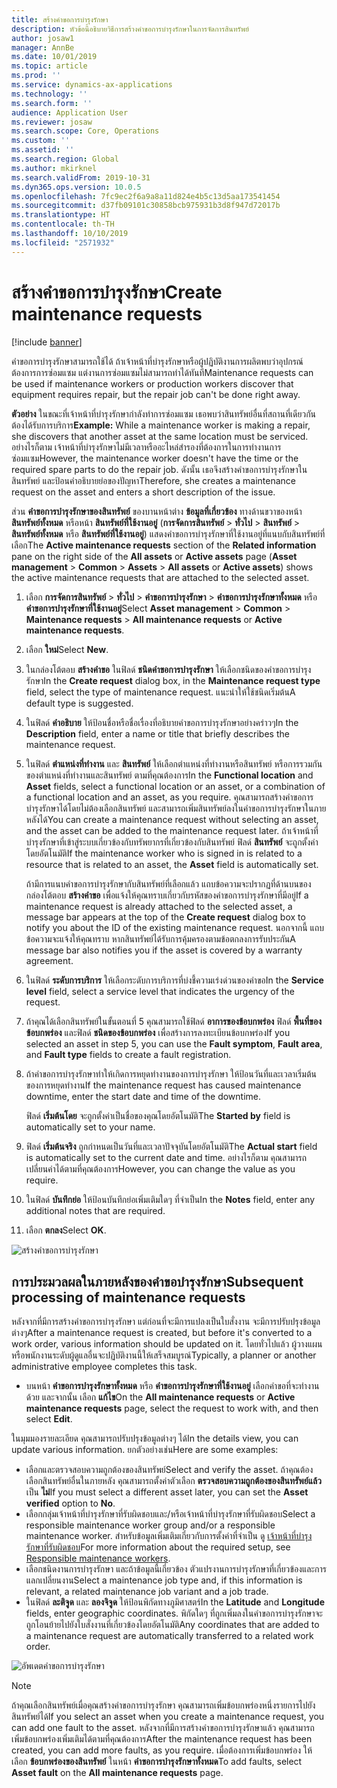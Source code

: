 ```yaml
---
title: สร้างคำขอการบำรุงรักษา
description: หัวข้อนี้อธิบายวิธีการสร้างคำขอการบำรุงรักษาในการจัดการสินทรัพย์
author: josaw1
manager: AnnBe
ms.date: 10/01/2019
ms.topic: article
ms.prod: ''
ms.service: dynamics-ax-applications
ms.technology: ''
ms.search.form: ''
audience: Application User
ms.reviewer: josaw
ms.search.scope: Core, Operations
ms.custom: ''
ms.assetid: ''
ms.search.region: Global
ms.author: mkirknel
ms.search.validFrom: 2019-10-31
ms.dyn365.ops.version: 10.0.5
ms.openlocfilehash: 7fc9ec2f6a9a8a11d824e4b5c13d5aa173541454
ms.sourcegitcommit: d37fb09101c30858bcb975931b3d8f947d72017b
ms.translationtype: HT
ms.contentlocale: th-TH
ms.lasthandoff: 10/10/2019
ms.locfileid: "2571932"
---
```

# <a name="create-maintenance-requests"></a><span data-ttu-id="6f46c-103">สร้างคำขอการบำรุงรักษา</span><span class="sxs-lookup"><span data-stu-id="6f46c-103">Create maintenance requests</span></span>

[!include [banner](../../includes/banner.md)]

 

<span data-ttu-id="6f46c-104">คำขอการบำรุงรักษาสามารถใช้ได้ ถ้าเจ้าหน้าที่บำรุงรักษาหรือผู้ปฏิบัติงานการผลิตพบว่าอุปกรณ์ต้องการการซ่อมแซม แต่งานการซ่อมแซมไม่สามารถทำได้ทันที</span><span class="sxs-lookup"><span data-stu-id="6f46c-104">Maintenance requests can be used if maintenance workers or production workers discover that equipment requires repair, but the repair job can't be done right away.</span></span>

<span data-ttu-id="6f46c-105">**ตัวอย่าง** ในขณะที่เจ้าหน้าที่บำรุงรักษากำลังทำการซ่อมแซม เธอพบว่าสินทรัพย์อื่นที่สถานที่เดียวกันต้องได้รับการบริการ</span><span class="sxs-lookup"><span data-stu-id="6f46c-105">**Example:** While a maintenance worker is making a repair, she discovers that another asset at the same location must be serviced.</span></span> <span data-ttu-id="6f46c-106">อย่างไรก็ตาม เจ้าหน้าที่บำรุงรักษาไม่มีเวลาหรืออะไหล่สำรองที่ต้องการในการทำงานการซ่อมแซม</span><span class="sxs-lookup"><span data-stu-id="6f46c-106">However, the maintenance worker doesn't have the time or the required spare parts to do the repair job.</span></span> <span data-ttu-id="6f46c-107">ดังนั้น เธอจึงสร้างคำขอการบำรุงรักษาในสินทรัพย์ และป้อนคำอธิบายย่อของปัญหา</span><span class="sxs-lookup"><span data-stu-id="6f46c-107">Therefore, she creates a maintenance request on the asset and enters a short description of the issue.</span></span>

<span data-ttu-id="6f46c-108">ส่วน **คำขอการบำรุงรักษาของสินทรัพย์** ของบานหน้าต่าง **ข้อมูลที่เกี่ยวข้อง** ทางด้านขวาของหน้า **สินทรัพย์ทั้งหมด** หรือหน้า **สินทรัพย์ที่ใช้งานอยู่** (**การจัดการสินทรัพย์** \> **ทั่วไป** \> **สินทรัพย์** \> **สินทรัพย์ทั้งหมด** หรือ **สินทรัพย์ที่ใช้งานอยู่**) แสดงคำขอการบำรุงรักษาที่ใช้งานอยู่ที่แนบกับสินทรัพย์ที่เลือก</span><span class="sxs-lookup"><span data-stu-id="6f46c-108">The **Active maintenance requests** section of the **Related information** pane on the right side of the **All assets** or **Active assets** page (**Asset management** \> **Common** \> **Assets** \> **All assets** or **Active assets**) shows the active maintenance requests that are attached to the selected asset.</span></span>

1. <span data-ttu-id="6f46c-109">เลือก **การจัดการสินทรัพย์** \> **ทั่วไป** \> **คำขอการบำรุงรักษา** \> **คำขอการบำรุงรักษาทั้งหมด** หรือ **คำขอการบำรุงรักษาที่ใช้งานอยู่**</span><span class="sxs-lookup"><span data-stu-id="6f46c-109">Select **Asset management** \> **Common** \> **Maintenance requests** \> **All maintenance requests** or **Active maintenance requests**.</span></span>
2. <span data-ttu-id="6f46c-110">เลือก **ใหม่**</span><span class="sxs-lookup"><span data-stu-id="6f46c-110">Select **New**.</span></span>
3. <span data-ttu-id="6f46c-111">ในกล่องโต้ตอบ **สร้างคำขอ** ในฟิลด์ **ชนิดคำขอการบำรุงรักษา** ให้เลือกชนิดของคำขอการบำรุงรักษา</span><span class="sxs-lookup"><span data-stu-id="6f46c-111">In the **Create request** dialog box, in the **Maintenance request type** field, select the type of maintenance request.</span></span> <span data-ttu-id="6f46c-112">แนะนำให้ใช้ชนิดเริ่มต้น</span><span class="sxs-lookup"><span data-stu-id="6f46c-112">A default type is suggested.</span></span>
4. <span data-ttu-id="6f46c-113">ในฟิลด์ **คำอธิบาย** ให้ป้อนชื่อหรือชื่อเรื่องที่อธิบายคำขอการบำรุงรักษาอย่างคร่าวๆ</span><span class="sxs-lookup"><span data-stu-id="6f46c-113">In the **Description** field, enter a name or title that briefly describes the maintenance request.</span></span>
5. <span data-ttu-id="6f46c-114">ในฟิลด์ **ตำแหน่งที่ทำงาน** และ **สินทรัพย์** ให้เลือกตำแหน่งที่ทำงานหรือสินทรัพย์ หรือการรวมกันของตำแหน่งที่ทำงานและสินทรัพย์ ตามที่คุณต้องการ</span><span class="sxs-lookup"><span data-stu-id="6f46c-114">In the **Functional location** and **Asset** fields, select a functional location or an asset, or a combination of a functional location and an asset, as you require.</span></span> <span data-ttu-id="6f46c-115">คุณสามารถสร้างคำขอการบำรุงรักษาได้โดยไม่ต้องเลือกสินทรัพย์ และสามารถเพิ่มสินทรัพย์ลงในคำขอการบำรุงรักษาในภายหลังได้</span><span class="sxs-lookup"><span data-stu-id="6f46c-115">You can create a maintenance request without selecting an asset, and the asset can be added to the maintenance request later.</span></span> <span data-ttu-id="6f46c-116">ถ้าเจ้าหน้าที่บำรุงรักษาที่เข้าสู่ระบบเกี่ยวข้องกับทรัพยากรที่เกี่ยวข้องกับสินทรัพย์ ฟิลด์ **สินทรัพย์** จะถูกตั้งค่าโดยอัตโนมัติ</span><span class="sxs-lookup"><span data-stu-id="6f46c-116">If the maintenance worker who is signed in is related to a resource that is related to an asset, the **Asset** field is automatically set.</span></span>

    <span data-ttu-id="6f46c-117">ถ้ามีการแนบคำขอการบำรุงรักษากับสินทรัพย์ที่เลือกแล้ว แถบข้อความจะปรากฏที่ด้านบนของกล่องโต้ตอบ **สร้างคำขอ** เพื่อแจ้งให้คุณทราบเกี่ยวกับรหัสของคำขอการบำรุงรักษาที่มีอยู่</span><span class="sxs-lookup"><span data-stu-id="6f46c-117">If a maintenance request is already attached to the selected asset, a message bar appears at the top of the **Create request** dialog box to notify you about the ID of the existing maintenance request.</span></span> <span data-ttu-id="6f46c-118">นอกจากนี้ แถบข้อความจะแจ้งให้คุณทราบ หากสินทรัพย์ได้รับการคุ้มครองตามข้อตกลงการรับประกัน</span><span class="sxs-lookup"><span data-stu-id="6f46c-118">A message bar also notifies you if the asset is covered by a warranty agreement.</span></span>

6. <span data-ttu-id="6f46c-119">ในฟิลด์ **ระดับการบริการ** ให้เลือกระดับการบริการที่บ่งชี้ความเร่งด่วนของคำขอ</span><span class="sxs-lookup"><span data-stu-id="6f46c-119">In the **Service level** field, select a service level that indicates the urgency of the request.</span></span>
7. <span data-ttu-id="6f46c-120">ถ้าคุณได้เลือกสินทรัพย์ในขั้นตอนที่ 5 คุณสามารถใช้ฟิลด์ **อาการของข้อบกพร่อง** ฟิลด์ **พื้นที่ของข้อบกพร่อง** และฟิลด์ **ชนิดของข้อบกพร่อง** เพื่อสร้างการลงทะเบียนข้อบกพร่อง</span><span class="sxs-lookup"><span data-stu-id="6f46c-120">If you selected an asset in step 5, you can use the **Fault symptom**, **Fault area**, and **Fault type** fields to create a fault registration.</span></span>
8. <span data-ttu-id="6f46c-121">ถ้าคำขอการบำรุงรักษาทำให้เกิดการหยุดทำงานของการบำรุงรักษา ให้ป้อนวันที่และเวลาเริ่มต้นของการหยุดทำงาน</span><span class="sxs-lookup"><span data-stu-id="6f46c-121">If the maintenance request has caused maintenance downtime, enter the start date and time of the downtime.</span></span>

    <span data-ttu-id="6f46c-122">ฟิลด์ **เริ่มต้นโดย** จะถูกตั้งค่าเป็นชื่อของคุณโดยอัตโนมัติ</span><span class="sxs-lookup"><span data-stu-id="6f46c-122">The **Started by** field is automatically set to your name.</span></span>

10. <span data-ttu-id="6f46c-123">ฟิลด์ **เริ่มต้นจริง** ถูกกำหนดเป็นวันที่และเวลาปัจจุบันโดยอัตโนมัติ</span><span class="sxs-lookup"><span data-stu-id="6f46c-123">The **Actual start** field is automatically set to the current date and time.</span></span> <span data-ttu-id="6f46c-124">อย่างไรก็ตาม คุณสามารถเปลี่ยนค่าได้ตามที่คุณต้องการ</span><span class="sxs-lookup"><span data-stu-id="6f46c-124">However, you can change the value as you require.</span></span>
11. <span data-ttu-id="6f46c-125">ในฟิลด์ **บันทึกย่อ** ให้ป้อนบันทึกย่อเพิ่มเติมใดๆ ที่จำเป็น</span><span class="sxs-lookup"><span data-stu-id="6f46c-125">In the **Notes** field, enter any additional notes that are required.</span></span>
12. <span data-ttu-id="6f46c-126">เลือก **ตกลง**</span><span class="sxs-lookup"><span data-stu-id="6f46c-126">Select **OK**.</span></span>

![สร้างคำขอการบำรุงรักษา](media/03-manage-maintenance-requests.png)

## <a name="subsequent-processing-of-maintenance-requests"></a><span data-ttu-id="6f46c-128">การประมวลผลในภายหลังของคำขอบำรุงรักษา</span><span class="sxs-lookup"><span data-stu-id="6f46c-128">Subsequent processing of maintenance requests</span></span>

<span data-ttu-id="6f46c-129">หลังจากที่มีการสร้างคำขอการบำรุงรักษา แต่ก่อนที่จะมีการแปลงเป็นใบสั่งงาน จะมีการปรับปรุงข้อมูลต่างๆ</span><span class="sxs-lookup"><span data-stu-id="6f46c-129">After a maintenance request is created, but before it's converted to a work order, various information should be updated on it.</span></span> <span data-ttu-id="6f46c-130">โดยทั่วไปแล้ว ผู้วางแผนหรือพนักงานระดับผู้ดูแลอื่นจะปฏิบัติงานนี้ให้เสร็จสมบูรณ์</span><span class="sxs-lookup"><span data-stu-id="6f46c-130">Typically, a planner or another administrative employee completes this task.</span></span>

- <span data-ttu-id="6f46c-131">บนหน้า **คำขอการบำรุงรักษาทั้งหมด** หรือ **คำขอการบำรุงรักษาที่ใช้งานอยู่** เลือกคำขอที่จะทำงานด้วย และจากนั้น เลือก **แก้ไข**</span><span class="sxs-lookup"><span data-stu-id="6f46c-131">On the **All maintenance requests** or **Active maintenance requests** page, select the request to work with, and then select **Edit**.</span></span>

<span data-ttu-id="6f46c-132">ในมุมมองรายละเอียด คุณสามารถปรับปรุงข้อมูลต่างๆ ได้</span><span class="sxs-lookup"><span data-stu-id="6f46c-132">In the details view, you can update various information.</span></span> <span data-ttu-id="6f46c-133">ยกตัวอย่างเช่น</span><span class="sxs-lookup"><span data-stu-id="6f46c-133">Here are some examples:</span></span>

- <span data-ttu-id="6f46c-134">เลือกและตรวจสอบความถูกต้องของสินทรัพย์</span><span class="sxs-lookup"><span data-stu-id="6f46c-134">Select and verify the asset.</span></span> <span data-ttu-id="6f46c-135">ถ้าคุณต้องเลือกสินทรัพย์อื่นในภายหลัง คุณสามารถตั้งค่าตัวเลือก **ตรวจสอบความถูกต้องของสินทรัพย์แล้ว** เป็น **ไม่**</span><span class="sxs-lookup"><span data-stu-id="6f46c-135">If you must select a different asset later, you can set the **Asset verified** option to **No**.</span></span>
- <span data-ttu-id="6f46c-136">เลือกกลุ่มเจ้าหน้าที่บำรุงรักษาที่รับผิดชอบและ/หรือเจ้าหน้าที่บำรุงรักษาที่รับผิดชอบ</span><span class="sxs-lookup"><span data-stu-id="6f46c-136">Select a responsible maintenance worker group and/or a responsible maintenance worker.</span></span> <span data-ttu-id="6f46c-137">สำหรับข้อมูลเพิ่มเติมเกี่ยวกับการตั้งค่าที่จำเป็น ดู [เจ้าหน้าที่บำรุงรักษาที่รับผิดชอบ](../setup-for-maintenance-requests/responsible-workers.md)</span><span class="sxs-lookup"><span data-stu-id="6f46c-137">For more information about the required setup, see [Responsible maintenance workers](../setup-for-maintenance-requests/responsible-workers.md).</span></span>
- <span data-ttu-id="6f46c-138">เลือกชนิดงานการบำรุงรักษา และถ้าข้อมูลนี้เกี่ยวข้อง ตัวแปรงานการบำรุงรักษาที่เกี่ยวข้องและการแลกเปลี่ยนงาน</span><span class="sxs-lookup"><span data-stu-id="6f46c-138">Select a maintenance job type and, if this information is relevant, a related maintenance job variant and a job trade.</span></span>
- <span data-ttu-id="6f46c-139">ในฟิลด์ **ละติจูด** และ **ลองจิจูด** ให้ป้อนพิกัดทางภูมิศาสตร์</span><span class="sxs-lookup"><span data-stu-id="6f46c-139">In the **Latitude** and **Longitude** fields, enter geographic coordinates.</span></span> <span data-ttu-id="6f46c-140">พิกัดใดๆ ที่ถูกเพิ่มลงในคำขอการบำรุงรักษาจะถูกโอนย้ายไปยังใบสั่งงานที่เกี่ยวข้องโดยอัตโนมัติ</span><span class="sxs-lookup"><span data-stu-id="6f46c-140">Any coordinates that are added to a maintenance request are automatically transferred to a related work order.</span></span> 

![อัพเดตคำขอการบำรุงรักษา](media/04-manage-maintenance-requests.png)

> [!NOTE]
> <span data-ttu-id="6f46c-142">ถ้าคุณเลือกสินทรัพย์เมื่อคุณสร้างคำขอการบำรุงรักษา คุณสามารถเพิ่มข้อบกพร่องหนึ่งรายการไปยังสินทรัพย์ได้</span><span class="sxs-lookup"><span data-stu-id="6f46c-142">If you select an asset when you create a maintenance request, you can add one fault to the asset.</span></span> <span data-ttu-id="6f46c-143">หลังจากที่มีการสร้างคำขอการบำรุงรักษาแล้ว คุณสามารถเพิ่มข้อบกพร่องเพิ่มเติมได้ตามที่คุณต้องการ</span><span class="sxs-lookup"><span data-stu-id="6f46c-143">After the maintenance request has been created, you can add more faults, as you require.</span></span> <span data-ttu-id="6f46c-144">เมื่อต้องการเพิ่มข้อบกพร่อง ให้เลือก **ข้อบกพร่องของสินทรัพย์** ในหน้า **คำขอการบำรุงรักษาทั้งหมด**</span><span class="sxs-lookup"><span data-stu-id="6f46c-144">To add faults, select **Asset fault** on the **All maintenance requests** page.</span></span>
